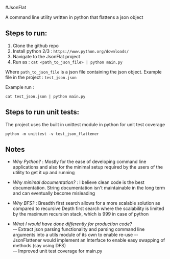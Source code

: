 #JsonFlat

A command line utility written in python that flattens a json object

## Steps to run:

1) Clone the github repo
2) Install python 2/3 : ``https://www.python.org/downloads/``
2) Navigate to the JsonFlat project
3) Run as : ``cat <path_to_json_file> | python main.py``

Where `path_to_json_file` is a json file containing the json object. Example file
in the project : `test_json.json`

Example run :

``cat test_json.json | python main.py``


## Steps to run unit tests:

The project uses the built in unittest module in python for unit test coverage

`python -m unittest -v test_json_flattener`

## Notes

- *Why Python?* : Mostly for the ease of developing command line applications and 
also for the minimal setup required by the users of the utility to get it up and running

- *Why minimal documentation?* : I believe clean code is the best documentation. 
String documentation isn't maintainable in the long term and can eventually become misleading 

- *Why BFS?* : Breadth first search allows for a more scalable solution as compared to recursive Depth first search 
where the scalability is limited by the maximum recursion stack, which is 999 in case of python

- *What I would have done differently for production code?*    
-- Extract json parsing functionality and parsing command line arguments into a utils module of its own to enable re-use
-- JsonFlattener would implement an Interface to enable easy swapping of methods (say using DFS)  
-- Improved unit test coverage for main.py
 